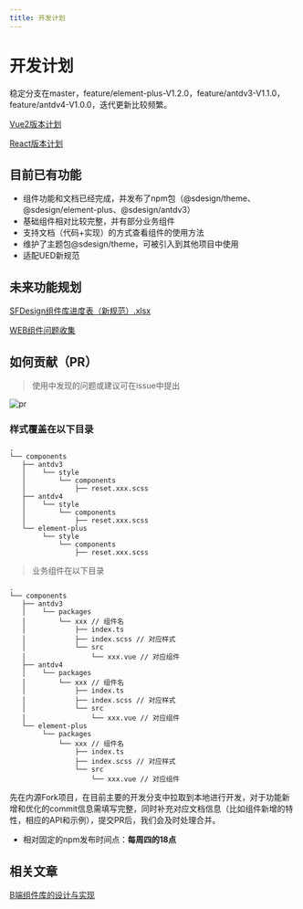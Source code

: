```yaml
---
title: 开发计划
---
```


# 开发计划 
稳定分支在master，feature/element-plus-V1.2.0，feature/antdv3-V1.1.0，feature/antdv4-V1.0.0，迭代更新比较频繁。

[Vue2版本计划](https://sdesign.sit.sf-express.com/v2/guide/plan/)

[React版本计划](https://sdesign.sit.sf-express.com/react/guide/plan)

## 目前已有功能

* 组件功能和文档已经完成，并发布了npm包（@sdesign/theme、@sdesign/element-plus、@sdesign/antdv3）
* 基础组件相对比较完整，并有部分业务组件
* 支持文档（代码+实现）的方式查看组件的使用方法
* 维护了主题包@sdesign/theme，可被引入到其他项目中使用
* 适配UED新规范

## 未来功能规划
[SFDesign组件库进度表（新规范）.xlsx](https://doc.sf-express.com/view/l/t6ahfwh)

[WEB组件问题收集](https://fsdocs.sf-express.com/smartsheet/DQURGc0Rmdm1rZ0preFpTSFJX?tab=BB08J2)

## 如何贡献（PR）

> 使用中发现的问题或建议可在issue中提出

<img src="https://sdesign.sit.sf-express.com/v2/img/pr-flow.png" alt="pr" />

### 样式覆盖在以下目录
```
.
└── components
   ├── antdv3
   │    └── style
   │        └── components
   │            ├── reset.xxx.scss
   ├── antdv4
   │    └── style
   │        └── components
   │            ├── reset.xxx.scss
   └── element-plus
        └── style
            └── components
                ├── reset.xxx.scss
```

> 业务组件在以下目录
```
.
└── components
   ├── antdv3
   │    └── packages
   │        └── xxx // 组件名
   │            ├── index.ts
   │            ├── index.scss // 对应样式
   │            └── src
   │                └── xxx.vue // 对应组件
   ├── antdv4
   │    └── packages
   │        └── xxx // 组件名
   │            ├── index.ts
   │            ├── index.scss // 对应样式
   │            └── src
   │                └── xxx.vue // 对应组件
   └── element-plus
        └── packages
            └── xxx // 组件名
                ├── index.ts
                ├── index.scss // 对应样式
                └── src
                    └── xxx.vue // 对应组件
```

先在内源Fork项目，在目前主要的开发分支中拉取到本地进行开发，对于功能新增和优化的commit信息需填写完整，同时补充对应文档信息（比如组件新增的特性，相应的API和示例），提交PR后，我们会及时处理合并。

* 相对固定的npm发布时间点：**每周四的18点**

## 相关文章
[B端组件库的设计与实现](http://techone.sf-express.com/postDetail?id=101762)